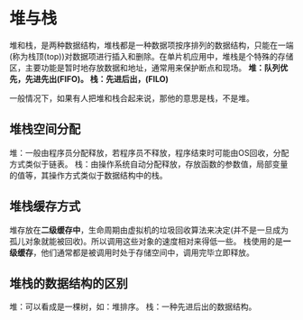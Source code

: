 
# 堆与栈
堆和栈，是两种数据结构，堆栈都是一种数据项按序排列的数据结构，只能在一端(称为栈顶(top))对数据项进行插入和删除。在单片机应用中，堆栈是个特殊的存储区，主要功能是暂时地存放数据和地址，通常用来保护断点和现场。
**堆：队列优先，先进先出(FIFO)。
栈：先进后出，(FILO)**

一般情况下，如果有人把堆和栈合起来说，那他的意思是栈，不是堆。

## 堆栈空间分配
堆：一般由程序员分配释放，若程序员不释放，程序结束时可能由OS回收，分配方式类似于链表。
栈：由操作系统自动分配释放，存放函数的参数值，局部变量的值等，其操作方式类似于数据结构中的栈。

## 堆栈缓存方式
堆存放在**二级缓存中**，生命周期由虚拟机的垃圾回收算法来决定(并不是一旦成为孤儿对象就能被回收)。所以调用这些对象的速度相对来得低一些。
栈使用的是**一级缓存**，他们通常都是被调用时处于存储空间中，调用完毕立即释放。

## 堆栈的数据结构的区别
堆：可以看成是一棵树，如：堆排序。
栈：一种先进后出的数据结构。